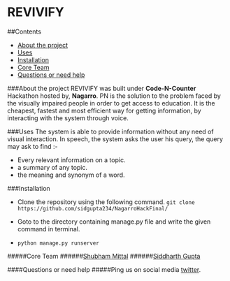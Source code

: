**REVIVIFY**
============

##Contents
* [About the project](#about-the-project)  
* [Uses](#uses)
* [Installation](#installation)
* [Core Team](#core-team)
* [Questions or need help](#questions-or-need-help)

###About the project
REVIVIFY was built under **Code-N-Counter** Hackathon hosted by, **Nagarro**. PN is the solution to the problem faced by the visually impaired people in order to get access to education.
It is the cheapest, fastest and most efficient way for getting information, by interacting with the system through voice.

###Uses
The system is able to provide information without any need of visual interaction. In speech, the system asks the user his query, the query may ask to find :-

* Every relevant information on a topic.
* a summary of any topic.
* the meaning and synonym of a word.

###Installation
* Clone the repository using the following command.
  `git clone https://github.com/sidgupta234/NagarroHackFinal/`

* Goto to the directory containing manage.py file and write the given command in terminal.
* `python manage.py runserver` 

#####Core Team
######[Shubham Mittal](https://github.com/shubhm96)
######[Siddharth Gupta](https://github.com/sidgupta234)

####Questions or need help
#####Ping us on social media [twitter](https://twitter.com/SidGupta234).
